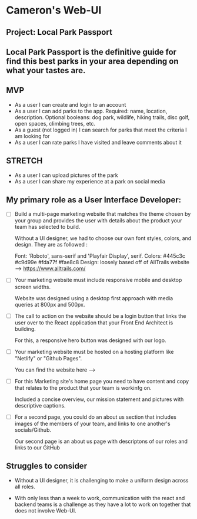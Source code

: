 # Cameron's Web-UI

## Project: Local Park Passport

## Local Park Passport is the definitive guide for find this best parks in your area depending on what your tastes are.

## MVP
- As a user I can create and login to an account
- As a user I can add parks to the app.  Required: name, location, description.  Optional booleans: dog park, wildlife, hiking trails, disc golf, open spaces, climbing trees, etc.
- As a guest (not logged in) I can search for parks that meet the criteria I am looking for
- As a user I can rate parks I have visited and leave comments about it

## STRETCH
- As a user I can upload pictures of the park
- As a user I can share my experience at a park on social media 

## **My primary role as a User Interface Developer:**

- [ ]  Build a multi-page marketing website that matches the theme chosen by your group and provides the user with details about the product your team has selected to build.

    Without a UI designer, we had to choose our own font styles, colors, and design. They are as followed :

    Font: 'Roboto', sans-serif and 'Playfair Display', serif.
    Colors: #445c3c #c9d99e #fda77f #fae8c8
    Design: loosely based off of AllTrails website --> https://www.alltrails.com/


- [ ]  Your marketing website must include responsive mobile and desktop screen widths.

    Website was designed using a desktop first approach with media queries at 800px and 500px.

- [ ]  The call to action on the website should be a login button that links the user over to the React application that your Front End Architect is building.

    For this, a responsive hero button was designed with our logo.

- [ ]  Your marketing website must be hosted on a hosting platform like "Netlify" or "Github Pages".

    You can find the website here --> 

- [ ]  For this Marketing site's home page you need to have content and copy that relates to the product that your team is workinfg on.

    Included a concise overview, our mission statement and pictures with descriptive captions.

- [ ]  For a second page, you could do an about us section that includes images of the members of your team, and links to one another's socials/Github.

    Our second page is an about us page with descriptons of our roles and links to our GitHub

## Struggles to consider

- Without a UI designer, it is challenging to make a uniform design across all roles.

- With only less than a week to work, communication with the react and backend teams is a challenge as they have a lot to work on together that does not involve Web-UI.

